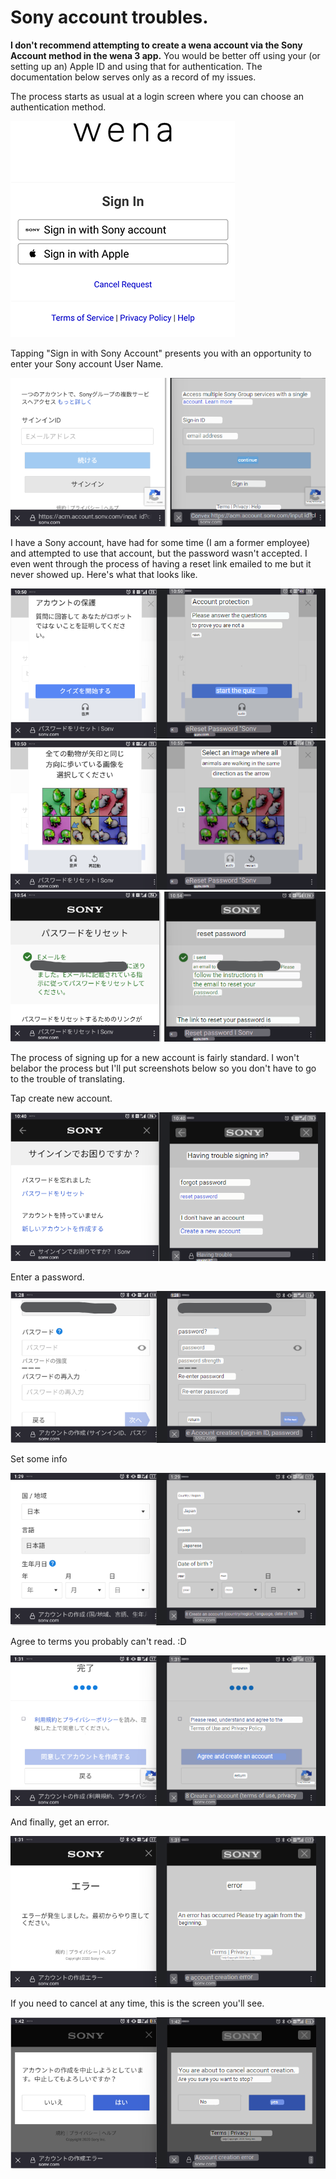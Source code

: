 # Sony account troubles.
**I don't recommend attempting to create a wena account via the Sony Account method in the wena 3 app.** You would be better off using your (or setting up an) Apple ID and using that for authentication. The documentation below serves only as a record of my issues.

The process starts as usual at a login screen where you can choose an authentication method.

![First login screen](https://github.com/TheRiflesSpiral/Sony-wena-3/blob/main/Images/sonywena3applogin.png)

Tapping "Sign in with Sony Account" presents you with an opportunity to enter your Sony account User Name.

![User name entry](https://github.com/TheRiflesSpiral/Sony-wena-3/blob/main/Images/Sony-wena-3-SonyAccount1.png)

I have a Sony account, have had for some time (I am a former employee) and attempted to use that account, but the password wasn't accepted. I even went through the process of having a reset link emailed to me but it never showed up. Here's what that looks like.

![Prove you're not a robot](https://github.com/TheRiflesSpiral/Sony-wena-3/blob/main/Images/Sony-wena-3-SonyAccountSignupResetPassword2.png)
![Animals traveling](https://github.com/TheRiflesSpiral/Sony-wena-3/blob/main/Images/Sony-wena-3-SonyAccountSignupResetPassword3.png)
![Sent an email! (not)](https://github.com/TheRiflesSpiral/Sony-wena-3/blob/main/Images/Sony-wena-3-SonyAccountSignupResetPassword4.png)

The process of signing up for a new account is fairly standard. I won't belabor the process but I'll put screenshots below so you don't have to go to the trouble of translating.

Tap create new account.

![Tap create](https://github.com/TheRiflesSpiral/Sony-wena-3/blob/main/Images/Sony-wena-3-SonyAccountSignupTrouble.png)

Enter a password.

![Enter a password](https://github.com/TheRiflesSpiral/Sony-wena-3/blob/main/Images/Sony-wena-3-SonyAccountSignup1.png)

Set some info

![More info](https://github.com/TheRiflesSpiral/Sony-wena-3/blob/main/Images/Sony-wena-3-SonyAccountSignup2.png)

Agree to terms you probably can't read. :D

![Terms](https://github.com/TheRiflesSpiral/Sony-wena-3/blob/main/Images/Sony-wena-3-SonyAccountSignup3.png)

And finally, get an error.

![Error](https://github.com/TheRiflesSpiral/Sony-wena-3/blob/main/Images/Sony-wena-3-SonyAccountSignupError.png)

If you need to cancel at any time, this is the screen you'll see.

![Cancel](https://github.com/TheRiflesSpiral/Sony-wena-3/blob/main/Images/Sony-wena-3-SonyAccountSignupCancel.png)
